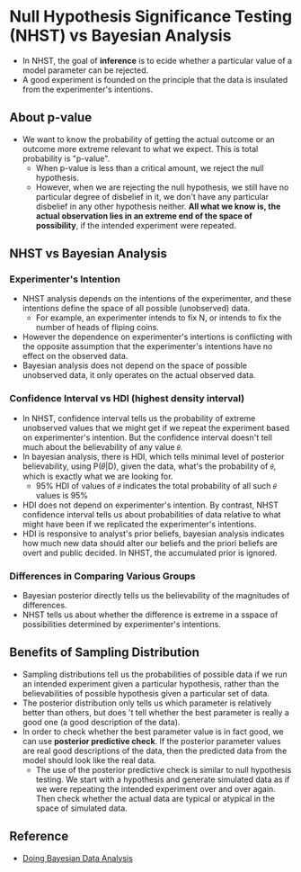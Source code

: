 # Null Hypothesis Significance Testing (NHST) vs Bayesian Analysis

* In NHST, the goal of <b>inference</b> is to ecide whether a particular value of a model parameter can be rejected.
* A good experiment is founded on the principle that the data is insulated from the experimenter's intentions.

## About p-value
* We want to know the probability of getting the actual outcome or an outcome more extreme relevant to what we expect. This is total probability is "p-value".
  * When p-value is less than a critical amount, we reject the null hypothesis.
  * However, when we are rejecting the null hypothesis, we still have no particular degree of disbelief in it, we don't have any particular disbelief in any other hypothesis neither. <b>All what we know is, the actual observation lies in an extreme end of the space of possibility</b>, if the intended experiment were repeated.
  
## NHST vs Bayesian Analysis
### Experimenter's Intention
* NHST analysis depends on the intentions of the experimenter, and these intentions define the space of all possible (unobserved) data.
  * For example, an experimenter intends to fix N, or intends to fix the number of heads of fliping coins.
* However the dependence on experimenter's intertions is conflicting with the opposite assumption that the experimenter's intentions have no effect on the observed data.
* Bayesian analysis does not depend on the space of possible unobserved data, it only operates on the actual observed data.
### Confidence Interval vs HDI (highest density interval)
* In NHST, confidence interval tells us the probability of extreme unobserved values that we might get if we repeat the experiment based on experimenter's intention. But the confidence interval doesn't tell much about the believability of any value `𝜃`.
* In bayesian analysis, there is HDI, which tells minimal level of posterior believability, using P(𝜃|D), given the data, what's the probability of `𝜃`, which is exactly what we are looking for.
  * 95% HDI of values of `𝜃` indicates the total probability of all such `𝜃` values is 95%
* HDI does not depend on experimenter's intention. By contrast, NHST confidence interval tells us about probabilities of data relative to what might have been if we replicated the experimenter's intentions.
* HDI is responsive to analyst's prior beliefs, bayesian analysis indicates how much new data should alter our beliefs and the priori beliefs are overt and public decided. In NHST, the accumulated prior is ignored.
### Differences in Comparing Various Groups
* Bayesian posterior directly tells us the believability of the magnitudes of differences.
* NHST tells us about whether the difference is extreme in a sspace of possibilities determined by experimenter's intentions.

## Benefits of Sampling Distribution
* Sampling distributions tell us the probabilities of possible data if we run an intended experiment given a particular hypothesis, rather than the believabilities of possible hypothesis given a particular set of data.
* The posterior distribution only tells us which parameter is relatively better than others, but does 't tell whether the best parameter is really a good one (a good description of the data).
* In order to check whether the best parameter value is in fact good, we can use <b>posterior predictive check</b>. If the posterior parameter values are real good descriptions of the data, then the predicted data from the model should look like the real data.
  * The use of the posterior predictive check is similar to null hypothesis testing. We start with a hypothesis and generate simulated data as if we were repeating the intended experiment over and over again. Then check whether the actual data are typical or atypical in the space of simulated data.

## Reference
* [Doing Bayesian Data Analysis][1]

[1]:https://www.amazon.com/Doing-Bayesian-Data-Analysis-Tutorial/dp/0123814855/ref=cm_cr_arp_d_product_top?ie=UTF8
